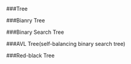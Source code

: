 ###Tree



###Bianry Tree




###Binary Search Tree




###AVL Tree(self-balancing binary search tree)




###Red-black Tree





